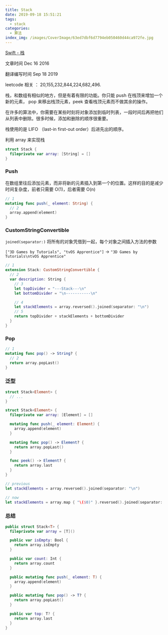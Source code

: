 ```yaml
---
title: Stack
date: 2019-09-18 15:51:21
tags:
  - stack
categories:
  - 算法
index_img: /images/CoverImage/63ed7dbf6d7794eb050460d44ca972fe.jpg
---
```


[Swift - 栈](https://www.raywenderlich.com/800-swift-algorithm-club-swift-stack-data-structure)

文章时间 Dec 16 2016

翻译编写时间 Sep 18 2019

leetcode 相关 ： 20,155,232,844,224,682,496.

栈，和数组有相似的地方，但是有着有限的功能。你只能 push 在栈顶来增加一个新的元素， pop 来移出栈顶元素，peek 查看栈顶元素而不做其余的操作。

在许多的算法中，你需要在某些时刻将对象添加到临时列表，一段时间后再把他们从列表中删除。很多时候，添加和删除的顺序很重要。

栈使用的是 LIFO （last-in first-out order）后进先出的顺序。

利用 array 来实现栈

```swift
struct Stack {
  fileprivate var array: [String] = []
}
```

### Push

在数组里往后添加元素，而非将新的元素插入到第一个的位置。这样的目的是减少时间复杂度，前者只需要 O(1)，后者需要 O(n)

```swift
// 1
mutating func push(_ element: String) {
  // 2
  array.append(element)
}
```

### CustomStringConvertible

`joined(separator:)` 将所有的对象凭借到一起，每个对象之间插入方法的参数

`["3D Games by Tutorials", "tvOS Apprentice"]` -> `"3D Games by Tutorials\ntvOS Apprentice"`

```swift
// 1
extension Stack: CustomStringConvertible {
  // 2
  var description: String {
    // 3
    let topDivider = "---Stack---\n"
    let bottomDivider = "\n-----------\n"

    // 4
    let stackElements = array.reversed().joined(separator: "\n")
    // 5
    return topDivider + stackElements + bottomDivider
  }
}
```

### Pop

```swift
// 1
mutating func pop() -> String? {
  // 2
  return array.popLast()
}
```

### 泛型

```swift
struct Stack<Element> {
  // ...
}
```

```swift
struct Stack<Element> {
  fileprivate var array: [Element] = []

  mutating func push(_ element: Element) {
    array.append(element)
  }

  mutating func pop() -> Element? {
    return array.popLast()
  }

  func peek() -> Element? {
    return array.last
  }
}
```

```swift
// previous
let stackElements = array.reversed().joined(separator: "\n")

// now
let stackElements = array.map { "\($0)" }.reversed().joined(separator: "\n")
```

### 总结

```swift
public struct Stack<T> {
  fileprivate var array = [T]()

  public var isEmpty: Bool {
    return array.isEmpty
  }

  public var count: Int {
    return array.count
  }

  public mutating func push(_ element: T) {
    array.append(element)
  }

  public mutating func pop() -> T? {
    return array.popLast()
  }

  public var top: T? {
    return array.last
  }
}
```
